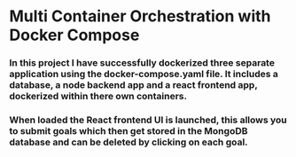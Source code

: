 # Multi Container Orchestration with Docker Compose

### In this project I have successfully dockerized three separate application using the docker-compose.yaml file.  It includes a database, a node backend app and a react frontend app, dockerized within there own containers.
### When loaded the React frontend UI is launched, this allows you to submit goals which then get stored in the MongoDB database and can be deleted by clicking on each goal. 



